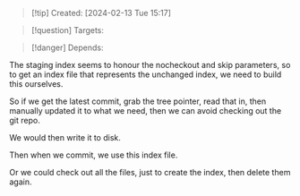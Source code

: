 
>[!tip] Created: [2024-02-13 Tue 15:17]

>[!question] Targets: 

>[!danger] Depends: 

The staging index seems to honour the nocheckout and skip parameters, so to get an index file that represents the unchanged index, we need to build this ourselves.

So if we get the latest commit, grab the tree pointer, read that in, then manually updated it to what we need, then we can avoid checking out the git repo.

We would then write it to disk.

Then when we commit, we use this index file.

Or we could check out all the files, just to create the index, then delete them again.